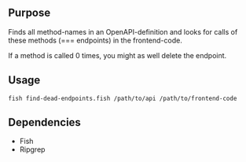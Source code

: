 ## Purpose

Finds all method-names in an OpenAPI-definition and looks for calls of these methods (=== endpoints) in the frontend-code.

If a method is called 0 times, you might as well delete the endpoint.

## Usage

``` shell
fish find-dead-endpoints.fish /path/to/api /path/to/frontend-code
```

## Dependencies

- Fish
- Ripgrep
